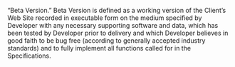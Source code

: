 “Beta Version.” Beta Version is defined as a working version of the Client’s Web Site recorded in executable form on the medium specified by Developer with any necessary supporting software and data, which has been tested by Developer prior to delivery and which Developer believes in good faith to be bug free (according to generally accepted industry standards) and to fully implement all functions called for in the Specifications.